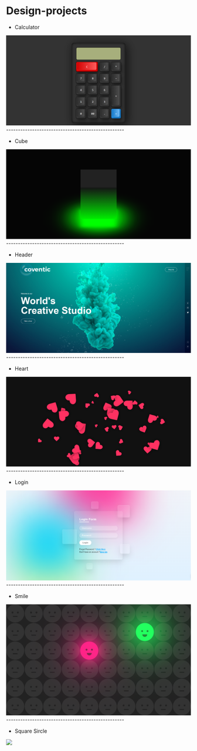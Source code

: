 # Design-projects

- Calculator
<img src="Image of design/calc.png">
--------------------------------------------------

- Cube
<img src="Image of design/cub.png">
--------------------------------------------------

- Header
<img src="Image of design/header.png">
--------------------------------------------------

- Heart
<img src="Image of design/heart.png">
--------------------------------------------------

- Login
<img src="Image of design/login.png">
--------------------------------------------------

- Smile
<img src="Image of design/smile.png">
--------------------------------------------------

- Square Sircle
<img src="Image of design/square circle.png">
